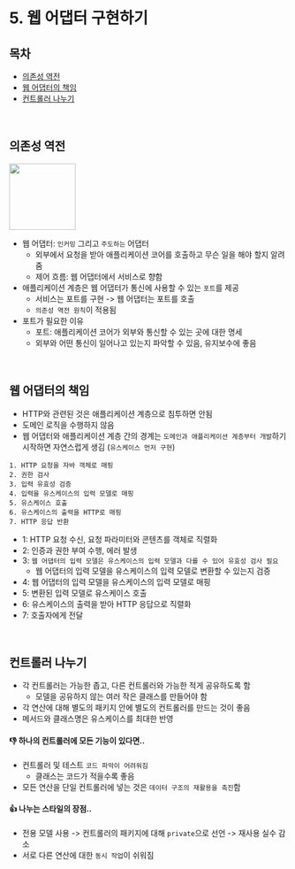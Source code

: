 # 5. 웹 어댑터 구현하기

## 목차
* [의존성 역전](#의존성-역전)
* [웹 어댑터의 책임](#웹-어댑터의-책임)
* [컨트롤러 나누기](#컨트롤러-나누기)

<br>

## 의존성 역전

<img src="https://github.com/HYEEWON/clean-architecture-1/assets/38900338/0b572518-90c8-438b-8ea7-e15890657385" height="120px">

* 웹 어댑터: `인커밍` 그리고 `주도하는` 어댑터
  * 외부에서 요청을 받아 애플리케이션 코어를 호출하고 무슨 일을 해야 할지 알려줌
  * 제어 흐름: 웹 어댑터에서 서비스로 향함
* 애플리케이션 계층은 웹 어댑터가 통신에 사용할 수 있는 `포트`를 제공
  * 서비스는 포트를 구현 -> 웹 어댑터는 포트를 호출
  * `의존성 역전 원칙`이 적용됨
* 포트가 필요한 이유
  * 포트: 애플리케이션 코어가 외부와 통신할 수 있는 곳에 대한 명세
  * 외부와 어떤 통신이 일어나고 있는지 파악할 수 있음, 유지보수에 좋음

<br>

## 웹 어댑터의 책임

* HTTP와 관련된 것은 애플리케이션 계층으로 침투하면 안됨
* 도메인 로직을 수행하지 않음
* 웹 어댑터와 애플리케이션 계층 간의 경계는 `도메인과 애플리케이션 계층부터 개발`하기 시작하면 자연스럽게 생김 (`유스케이스 먼저 구현`)

```
1. HTTP 요청을 자바 객체로 매핑
2. 권한 검사
3. 입력 유효성 검증
4. 입력을 유스케이스의 입력 모델로 매핑
5. 유스케이스 호출
6. 유스케이스의 출력을 HTTP로 매핑
7. HTTP 응답 반환
```

* 1: HTTP 요청 수신, 요청 파라미터와 콘텐츠를 객체로 직렬화
* 2: 인증과 권한 부여 수행, 에러 발생
* 3: `웹 어댑터의 입력 모델은 유스케이스의 입력 모델과 다를 수 있어 유효성 검사 필요`
  * 웹 어댑터의 입력 모델을 유스케이스의 입력 모델로 변환할 수 있는지 검증
* 4: 웹 어댑터의 입력 모델을 유스케이스의 입력 모델로 매핑
* 5: 변환된 입력 모델로 유스케이스 호출
* 6: 유스케이스의 출력을 받아 HTTP 응답으로 직렬화
* 7: 호출자에게 전달

<br>

## 컨트롤러 나누기

* 각 컨트롤러는 가능한 좁고, 다른 컨트롤러와 가능한 적게 공유하도록 함
  * 모델을 공유하지 않는 여러 작은 클래스를 만들어야 함
* 각 연산에 대해 별도의 패키지 안에 별도의 컨트롤러를 만드는 것이 좋음
* 메서드와 클래스명은 유스케이스를 최대한 반영

#### 👎 하나의 컨트롤러에 모든 기능이 있다면..
* 컨트롤러 및 테스트 `코드 파악이 어려워짐`
  * 클래스는 코드가 적을수록 좋음
* 모든 연산을 단일 컨트롤러에 넣는 것은 `데이터 구조의 재활용을 촉진`함

#### 👍 나누는 스타일의 장점.. 
* 전용 모델 사용 -> 컨트롤러의 패키지에 대해 `private`으로 선언 -> 재사용 실수 감소
* 서로 다른 연산에 대한 `동시 작업`이 쉬워짐
